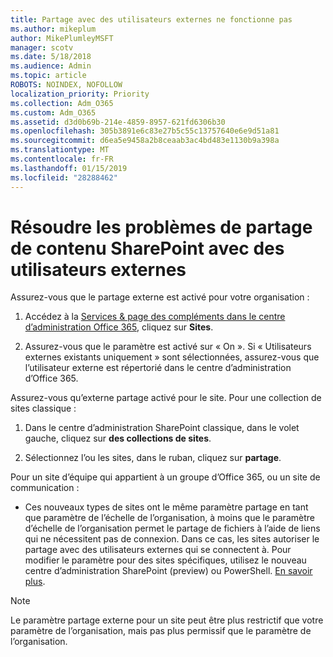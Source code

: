 ```yaml
---
title: Partage avec des utilisateurs externes ne fonctionne pas
ms.author: mikeplum
author: MikePlumleyMSFT
manager: scotv
ms.date: 5/18/2018
ms.audience: Admin
ms.topic: article
ROBOTS: NOINDEX, NOFOLLOW
localization_priority: Priority
ms.collection: Adm_O365
ms.custom: Adm_O365
ms.assetid: d3d0b69b-214e-4859-8957-621fd6306b30
ms.openlocfilehash: 305b3891e6c83e27b5c55c13757640e6e9d51a81
ms.sourcegitcommit: d6ea5e9458a2b8ceaab3ac4bd483e1130b9a398a
ms.translationtype: MT
ms.contentlocale: fr-FR
ms.lasthandoff: 01/15/2019
ms.locfileid: "28288462"
---
```

# <a name="fix-problems-sharing-sharepoint-content-with-external-users"></a>Résoudre les problèmes de partage de contenu SharePoint avec des utilisateurs externes

Assurez-vous que le partage externe est activé pour votre organisation :
  
1. Accédez à la [Services &amp; page des compléments dans le centre d’administration Office 365](https://portal.office.com/adminportal/home#/Settings/ServicesAndAddIns), cliquez sur **Sites**.
    
2. Assurez-vous que le paramètre est activé sur « On ». Si « Utilisateurs externes existants uniquement » sont sélectionnées, assurez-vous que l’utilisateur externe est répertorié dans le centre d’administration d’Office 365.
    
Assurez-vous qu’externe partage activé pour le site. Pour une collection de sites classique :
  
1. Dans le centre d’administration SharePoint classique, dans le volet gauche, cliquez sur **des collections de sites**.
    
2. Sélectionnez l’ou les sites, dans le ruban, cliquez sur **partage**.
    
Pour un site d’équipe qui appartient à un groupe d’Office 365, ou un site de communication :
  
- Ces nouveaux types de sites ont le même paramètre partage en tant que paramètre de l’échelle de l’organisation, à moins que le paramètre d’échelle de l’organisation permet le partage de fichiers à l’aide de liens qui ne nécessitent pas de connexion. Dans ce cas, les sites autoriser le partage avec des utilisateurs externes qui se connectent à. Pour modifier le paramètre pour des sites spécifiques, utilisez le nouveau centre d’administration SharePoint (preview) ou PowerShell. [En savoir plus](https://go.microsoft.com/fwlink/?linkid=871863).
    
> [!NOTE]
> Le paramètre partage externe pour un site peut être plus restrictif que votre paramètre de l’organisation, mais pas plus permissif que le paramètre de l’organisation. 
  

